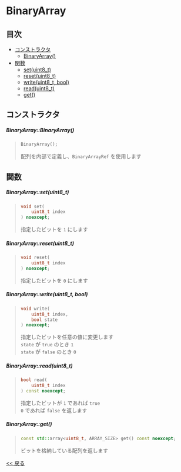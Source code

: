 # BinaryArray

## 目次
- [コンストラクタ](#コンストラクタ)
  - [BinaryArray()](#binaryarraybinaryarray)
- [関数](#関数)
  - [set(uint8_t)](#binaryarraysetuint8_t)
  - [reset(uint8_t)](#binaryarrayresetuint8_t)
  - [write(uint8_t, bool)](#binaryarraywriteuint8_t-bool)
  - [read(uint8_t)](#binaryarrayreaduint8_t)
  - [get()](#binaryarrayget)

## コンストラクタ
##### BinaryArray::BinaryArray()
> ```c++
> BinaryArray();
> ```
> 配列を内部で定義し、`BinaryArrayRef` を使用します

## 関数

##### BinaryArray::set(uint8_t)
> ```c++
> void set(
>     uint8_t index
> ) noexcept;
> ```
> 指定したビットを `1` にします

##### BinaryArray::reset(uint8_t)
> ```c++
> void reset(
>     uint8_t index
> ) noexcept;
> ```
> 指定したビットを `0` にします

##### BinaryArray::write(uint8_t, bool)
> ```c++
> void write(
>     uint8_t index,
>     bool state
> ) noexcept;
> ```
> 指定したビットを任意の値に変更します  
> `state` が `true` のとき `1`  
> `state` が `false` のとき `0`

##### BinaryArray::read(uint8_t)
> ```c++
> bool read(
>     uint8_t index
> ) const noexcept;
> ```
> 指定したビットが `1` であれば `true`  
> `0` であれば `false` を返します

##### BinaryArray::get()
> ```c++
> const std::array<uint8_t, ARRAY_SIZE> get() const noexcept;
> ```
> ビットを格納している配列を返します

[<< 戻る](../INDEX.md)